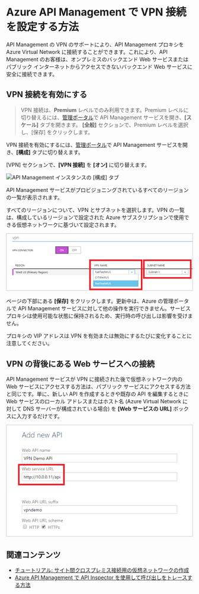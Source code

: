 <properties
	pageTitle="Azure API Management で VPN 接続を設定する方法"
	description="Azure API Management で VPN 接続を設定して Web サービスにアクセスする方法について説明します。"
	services="api-management"
	documentationCenter=""
	authors="antonba"
	manager="dwrede"
	editor=""/>

<tags
	ms.service="api-management"
	ms.workload="mobile"
	ms.tgt_pltfrm="na"
	ms.devlang="na"
	ms.topic="article"
	ms.date="02/24/2015"
	ms.author="antonba"/>

# Azure API Management で VPN 接続を設定する方法

API Management の VPN のサポートにより、API Management プロキシを Azure Virtual Network に接続することができます。これにより、API Management のお客様は、オンプレミスのバックエンド Web サービスまたはパブリック インターネットからアクセスできないバックエンド Web サービスに安全に接続できます。

## <a name="enable-vpn"> </a>VPN 接続を有効にする

>VPN 接続は、**Premium** レベルでのみ利用できます。Premium レベルに切り替えるには、[管理ポータル][]で API Management サービスを開き、**[スケール]** タブを開きます。 **[全般]** セクションで、Premium レベルを選択し、[保存] をクリックします。

VPN 接続を有効にするには、[管理ポータル][]で API Management サービスを開き、**[構成]** タブに切り替えます。

[VPN] セクションで、**[VPN 接続]** を **[オン]** に切り替えます。

![API Management インスタンスの [構成] タブ][api-management-setup-vpn-configure]

API Management サービスがプロビジョニングされているすべてのリージョンの一覧が表示されます。

すべてのリージョンについて、VPN とサブネットを選択します。VPN の一覧は、構成しているリージョンで設定された Azure サブスクリプションで使用できる仮想ネットワークに基づいて設定されます。

![VPN の選択][api-management-setup-vpn-select]

ページの下部にある **[保存]** をクリックします。更新中は、Azure の管理ポータルで API Management サービスに対して他の操作を実行できません。サービス プロキシは使用可能な状態に保持されるため、実行時の呼び出しは影響を受けません。

プロキシの VIP アドレスは VPN を有効または無効にするたびに変化することに注意してください。

## <a name="connect-vpn"> </a>VPN の背後にある Web サービスへの接続

API Management サービスが VPN に接続された後で仮想ネットワーク内の Web サービスにアクセスする方法は、パブリック サービスにアクセスする方法と同じです。単に、新しい API を作成するときや既存の API を編集するときに Web サービスのローカル アドレスまたはホスト名 (Azure Virtual Network に対して DNS サーバーが構成されている場合) を **[Web サービスの URL]** ボックスに入力するだけです。

![VPN からの API の追加][api-management-setup-vpn-add-api]


## <a name="related-content"></a>関連コンテンツ


 * [チュートリアル: サイト間クロスプレミス接続用の仮想ネットワークの作成][]
 * [Azure API Management で API Inspector を使用して呼び出しをトレースする方法][]

[api-management-setup-vpn-configure]: ./media/api-management-howto-setup-vpn/api-management-setup-vpn-configure.png
[api-management-setup-vpn-select]: ./media/api-management-howto-setup-vpn/api-management-setup-vpn-select.png
[api-management-setup-vpn-add-api]: ./media/api-management-howto-setup-vpn/api-management-setup-vpn-add-api.png

[Enable VPN connections]: #enable-vpn
[Connect to a web service behind VPN]: #connect-vpn
[Related content]: #related-content

[管理ポータル]: https://manage.windowsazure.com/

[チュートリアル: サイト間クロスプレミス接続用の仮想ネットワークの作成]: ../virtual-networks-create-site-to-site-cross-premises-connectivity
[Azure API Management で API Inspector を使用して呼び出しをトレースする方法]: api-management-howto-api-inspector.md
 

<!---HONumber=July15_HO4-->